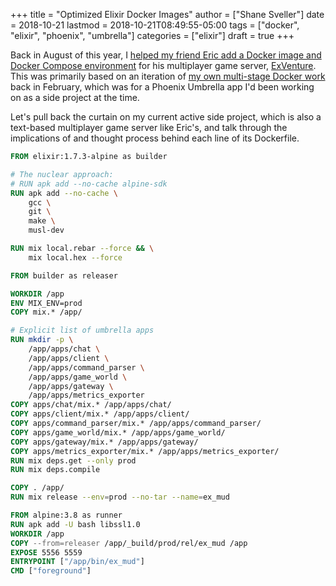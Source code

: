 +++
title = "Optimized Elixir Docker Images"
author = ["Shane Sveller"]
date = 2018-10-21
lastmod = 2018-10-21T08:49:55-05:00
tags = ["docker", "elixir", "phoenix", "umbrella"]
categories = ["elixir"]
draft = true
+++

Back in August of this year, I [helped my friend Eric add a Docker image and
Docker Compose environment](https://github.com/oestrich/ex%5Fventure/pull/69) for his multiplayer game server, [ExVenture](https://exventure.org/). This
was primarily based on an iteration of [my own multi-stage Docker work](https://gist.github.com/shanesveller/d6e58ef40bbb1c11ca32ef0d62fda4a8) back
in February, which was for a Phoenix Umbrella app I'd been working on as a
side project at the time.

Let's pull back the curtain on my current active side project, which is also
a text-based multiplayer game server like Eric's, and talk through the
implications of and thought process behind each line of its Dockerfile.

```dockerfile
FROM elixir:1.7.3-alpine as builder

# The nuclear approach:
# RUN apk add --no-cache alpine-sdk
RUN apk add --no-cache \
    gcc \
    git \
    make \
    musl-dev

RUN mix local.rebar --force && \
    mix local.hex --force

FROM builder as releaser

WORKDIR /app
ENV MIX_ENV=prod
COPY mix.* /app/

# Explicit list of umbrella apps
RUN mkdir -p \
    /app/apps/chat \
    /app/apps/client \
    /app/apps/command_parser \
    /app/apps/game_world \
    /app/apps/gateway \
    /app/apps/metrics_exporter
COPY apps/chat/mix.* /app/apps/chat/
COPY apps/client/mix.* /app/apps/client/
COPY apps/command_parser/mix.* /app/apps/command_parser/
COPY apps/game_world/mix.* /app/apps/game_world/
COPY apps/gateway/mix.* /app/apps/gateway/
COPY apps/metrics_exporter/mix.* /app/apps/metrics_exporter/
RUN mix deps.get --only prod
RUN mix deps.compile

COPY . /app/
RUN mix release --env=prod --no-tar --name=ex_mud

FROM alpine:3.8 as runner
RUN apk add -U bash libssl1.0
WORKDIR /app
COPY --from=releaser /app/_build/prod/rel/ex_mud /app
EXPOSE 5556 5559
ENTRYPOINT ["/app/bin/ex_mud"]
CMD ["foreground"]
```

<!--more-->
